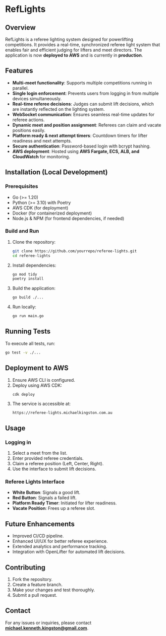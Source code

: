 # RefLights

## Overview
RefLights is a referee lighting system designed for powerlifting competitions. It provides a real-time, synchronized referee light system that enables fair and efficient judging for lifters and meet directors. The application is now **deployed to AWS** and is currently in **production**.

## Features
- **Multi-meet functionality**: Supports multiple competitions running in parallel.
- **Single login enforcement**: Prevents users from logging in from multiple devices simultaneously.
- **Real-time referee decisions**: Judges can submit lift decisions, which are instantly reflected on the lighting system.
- **WebSocket communication**: Ensures seamless real-time updates for referee actions.
- **Dynamic meet and position assignment**: Referees can claim and vacate positions easily.
- **Platform ready & next attempt timers**: Countdown timers for lifter readiness and next attempts.
- **Secure authentication**: Password-based login with bcrypt hashing.
- **AWS deployment**: Hosted using **AWS Fargate, ECS, ALB, and CloudWatch** for monitoring.

## Installation (Local Development)
### Prerequisites
- Go (>= 1.20)
- Python (>= 3.10) with Poetry
- AWS CDK (for deployment)
- Docker (for containerized deployment)
- Node.js & NPM (for frontend dependencies, if needed)

### Build and Run
1. Clone the repository:
   ```bash
   git clone https://github.com/yourrepo/referee-lights.git
   cd referee-lights
   ```
2. Install dependencies:
   ```bash
   go mod tidy
   poetry install
   ```
3. Build the application:
   ```bash
   go build ./...
   ```
4. Run locally:
   ```bash
   go run main.go
   ```

## Running Tests
To execute all tests, run:
```bash
go test -v ./...
```

## Deployment to AWS
1. Ensure AWS CLI is configured.
2. Deploy using AWS CDK:
   ```bash
   cdk deploy
   ```
3. The service is accessible at:
   ```
   https://referee-lights.michaelkingston.com.au
   ```

## Usage
### Logging in
1. Select a meet from the list.
2. Enter provided referee credentials.
3. Claim a referee position (Left, Center, Right).
4. Use the interface to submit lift decisions.

### Referee Lights Interface
- **White Button**: Signals a good lift.
- **Red Button**: Signals a failed lift.
- **Platform Ready Timer**: Initiated for lifter readiness.
- **Vacate Position**: Frees up a referee slot.

## Future Enhancements
- Improved CI/CD pipeline.
- Enhanced UI/UX for better referee experience.
- Extended analytics and performance tracking.
- Integration with OpenLifter for automated lift decisions.

## Contributing
1. Fork the repository.
2. Create a feature branch.
3. Make your changes and test thoroughly.
4. Submit a pull request.

## Contact
For any issues or inquiries, please contact **michael.kenneth.kingston@gmail.com**.
